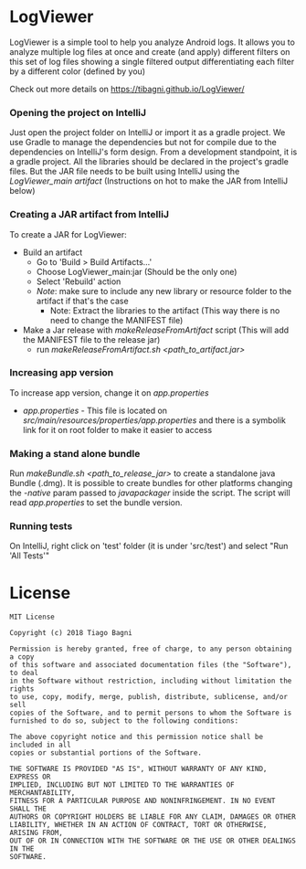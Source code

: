 # LogViewer
LogViewer is a simple tool to help you analyze Android logs.
It allows you to analyze multiple log files at once and create (and apply) different filters on this set of log files showing a single filtered output differentiating each filter by a different color (defined by you)

Check out more details on https://tibagni.github.io/LogViewer/

### Opening the project on IntelliJ
Just open the project folder on IntelliJ or import it as a gradle project. We use Gradle to manage the dependencies but not for compile due to the dependencies on IntelliJ's form design.
From a development standpoint, it is a gradle project. All the libraries should be declared in the project's gradle files. But the JAR file needs to be built using IntelliJ using the *LogViewer_main artifact* (Instructions on hot to make the JAR from IntelliJ below)

### Creating a JAR artifact from IntelliJ
To create a JAR for LogViewer:
- Build an artifact
  - Go to 'Build > Build Artifacts...'
  - Choose LogViewer_main:jar (Should be the only one)
  - Select 'Rebuild' action
  - *Note*: make sure to include any new library or resource folder to the artifact if that's the case
    - Note: Extract the libraries to the artifact (This way there is no need to change the MANIFEST file)
- Make a Jar release with _makeReleaseFromArtifact_ script (This will add the MANIFEST file to the release jar)
  - run _makeReleaseFromArtifact.sh <path_to_artifact.jar>_

### Increasing app version
To increase app version, change it on _app.properties_
* _app.properties_ - This file is located on _src/main/resources/properties/app.properties_ and there is a symbolik link for it on root folder to make it easier to access

### Making a stand alone bundle
Run _makeBundle.sh <path_to_release_jar>_ to create a standalone java Bundle (.dmg). It is possible to create bundles for other platforms changing the _-native_ param passed to _javapackager_ inside the script. The script will read _app.properties_ to set the bundle version.

### Running tests
On IntelliJ, right click on 'test' folder (it is under 'src/test') and select "Run 'All Tests'"

# License
```
MIT License

Copyright (c) 2018 Tiago Bagni

Permission is hereby granted, free of charge, to any person obtaining a copy
of this software and associated documentation files (the "Software"), to deal
in the Software without restriction, including without limitation the rights
to use, copy, modify, merge, publish, distribute, sublicense, and/or sell
copies of the Software, and to permit persons to whom the Software is
furnished to do so, subject to the following conditions:

The above copyright notice and this permission notice shall be included in all
copies or substantial portions of the Software.

THE SOFTWARE IS PROVIDED "AS IS", WITHOUT WARRANTY OF ANY KIND, EXPRESS OR
IMPLIED, INCLUDING BUT NOT LIMITED TO THE WARRANTIES OF MERCHANTABILITY,
FITNESS FOR A PARTICULAR PURPOSE AND NONINFRINGEMENT. IN NO EVENT SHALL THE
AUTHORS OR COPYRIGHT HOLDERS BE LIABLE FOR ANY CLAIM, DAMAGES OR OTHER
LIABILITY, WHETHER IN AN ACTION OF CONTRACT, TORT OR OTHERWISE, ARISING FROM,
OUT OF OR IN CONNECTION WITH THE SOFTWARE OR THE USE OR OTHER DEALINGS IN THE
SOFTWARE.
```
